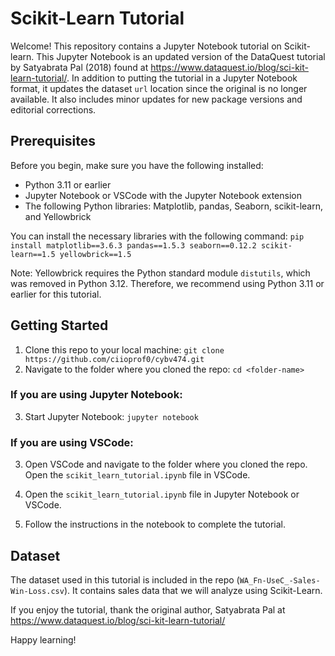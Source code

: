 # Scikit-Learn Tutorial

Welcome! This repository contains a Jupyter Notebook tutorial on Scikit-learn. This Jupyter Notebook is an updated version of the DataQuest tutorial by Satyabrata Pal (2018) found at https://www.dataquest.io/blog/sci-kit-learn-tutorial/. In addition to putting the tutorial in a Jupyter Notebook format, it updates the dataset `url` location since the original is no longer available. It also includes minor updates for new package versions and editorial corrections.  

## Prerequisites

Before you begin, make sure you have the following installed:

- Python 3.11 or earlier
- Jupyter Notebook or VSCode with the Jupyter Notebook extension
- The following Python libraries: Matplotlib, pandas, Seaborn, scikit-learn, and Yellowbrick

You can install the necessary libraries with the following command: `pip install matplotlib==3.6.3 pandas==1.5.3 seaborn==0.12.2 scikit-learn==1.5 yellowbrick==1.5`

Note: Yellowbrick requires the Python standard module `distutils`, which was removed in Python 3.12. Therefore, we recommend using Python 3.11 or earlier for this tutorial.

## Getting Started

1. Clone this repo to your local machine: `git clone https://github.com/ciioprof0/cybv474.git`
2. Navigate to the folder where you cloned the repo: `cd <folder-name>`

### If you are using Jupyter Notebook:

3. Start Jupyter Notebook: `jupyter notebook` 

### If you are using VSCode:

3. Open VSCode and navigate to the folder where you cloned the repo. Open the `scikit_learn_tutorial.ipynb` file in VSCode.

4. Open the `scikit_learn_tutorial.ipynb` file in Jupyter Notebook or VSCode.

5. Follow the instructions in the notebook to complete the tutorial.

## Dataset

The dataset used in this tutorial is included in the repo (`WA_Fn-UseC_-Sales-Win-Loss.csv`). It contains sales data that we will analyze using Scikit-Learn.

If you enjoy the tutorial, thank the original author, Satyabrata Pal at https://www.dataquest.io/blog/sci-kit-learn-tutorial/ 

Happy learning!






